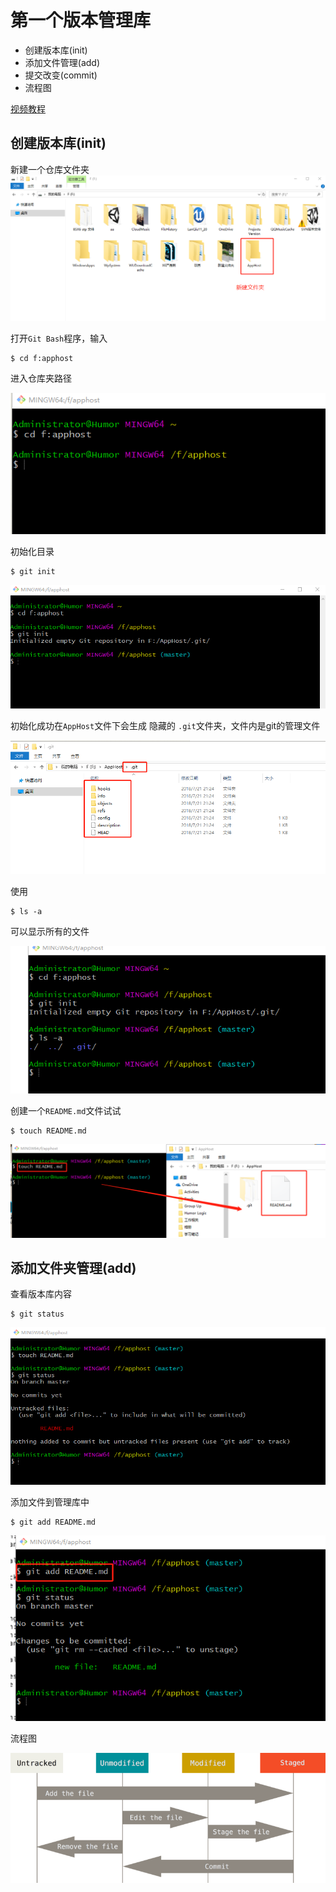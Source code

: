 第一个版本管理库
==
- 创建版本库(init)
- 添加文件管理(add)
- 提交改变(commit)
- 流程图  

[视频教程](https://www.youtube.com/watch?v=obbH1hGB5GI&index=3&list=PLXO45tsB95cKysjmSNln65YoUt9lwEl7-)

## 创建版本库(init)
新建一个仓库文件夹
![new-buildaFile](https://github.com/Humor1217/TechDocments/blob/master/Git/imgaes/005.png)

打开`Git Bash`程序，输入
```
$ cd f:apphost
```
进入仓库夹路径  

![cdapphost](https://github.com/Humor1217/TechDocments/blob/master/Git/imgaes/006.png)

初始化目录
```
$ git init
```
![gitinit](https://github.com/Humor1217/TechDocments/blob/master/Git/imgaes/007.png)

初始化成功在`AppHost`文件下会生成 隐藏的 `.git`文件夹，文件内是git的管理文件

![gitinit2](https://github.com/Humor1217/TechDocments/blob/master/Git/imgaes/008.png)

使用
```
$ ls -a
```
可以显示所有的文件

![ls -a](https://github.com/Humor1217/TechDocments/blob/master/Git/imgaes/009.png)

创建一个`README.md`文件试试
```
$ touch README.md
```
![newafile](https://github.com/Humor1217/TechDocments/blob/master/Git/imgaes/010.png)


## 添加文件夹管理(add)
查看版本库内容
```
$ git status
```
![gitStatus](https://github.com/Humor1217/TechDocments/blob/master/Git/imgaes/11.png)

添加文件到管理库中
```
$ git add README.md
```
![add](https://github.com/Humor1217/TechDocments/blob/master/Git/imgaes/12.png)


流程图

![lifecyclepic](https://github.com/Humor1217/TechDocments/blob/master/Git/imgaes/013.png)

